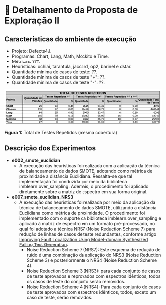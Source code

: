  # 🔬 Detalhamento da Proposta de Exploração II

## Características do ambiente de execução
- Projeto: Defects4J.
- Programas: Chart, Lang, Math, Mockito e Time.
- Métricas: ???.
- Heurísticas: ochiai, tarantula, jaccard, op2, barinel e dstar.
- Quantidade mínima de casos de teste: ??.
- Quantidade mínima de casos de teste "+": ??.
- Quantidade mínima de casos de teste "-": ??.

![Total de Testes Repetidos](img/Tab_1_Proposta_Exploracao_II.png "Total de Testes Repetidos")

**Figura 1:** Total de Testes Repetidos (mesma cobertura)

## Descrição dos Experimentos
- **e002_smote_euclidian**
  - A execução das heurísticas foi realizada com a aplicação da técnica de balanceamento de dados SMOTE, adotando como métrica de proximidade a distância Euclidiana. Ressalta-se que tal implementação foi conduzida por meio da biblioteca imblearn.over_sampling. Ademais, o procedimento foi aplicado diretamente sobre a matriz de espectro em sua forma original.
- **e007_smote_euclidian_NRS3**
  - A execução das heurísticas foi realizada por meio da aplicação da técnica de balanceamento de dados SMOTE, utilizando a distância Euclidiana como métrica de proximidade. O procedimento foi implementado com o suporte da biblioteca imblearn.over_sampling e aplicado à matriz de espectro em um formato pré-processado, no qual foi adotado a técnica NRS7 (Noise Reduction Scheme 7) para redução de linhas de casos de teste redundantes, conforme artigo [Improving Fault Localization Using Model-domain Synthesized Failing Test Generation](https://github.com/Reinaldo-Jr-Dev/doutorado/blob/article/IEEE-Improving_Fault_Localization_Using_Model-domain_Synthesized_Failing_Test_Generation.pdf).
    - Noise Reduction Scheme 7 (NRS7): Este esquema de redução de ruído é uma combinação da aplicação do NRS3 (Noise Reduction Scheme 3) e posteriormente o NRS4 (Noise Reduction Scheme 4).
    - Noise Reduction Scheme 3 (NRS3): para cada conjunto de casos de teste aprovados e reprovados com espectros idênticos, todos os casos de teste do conjunto serão removidos.
    - Noise Reduction Scheme 4 (NRS4): Para cada conjunto de casos de teste aprovados com espectros idênticos, todos, exceto um caso de teste, serão removidos.

